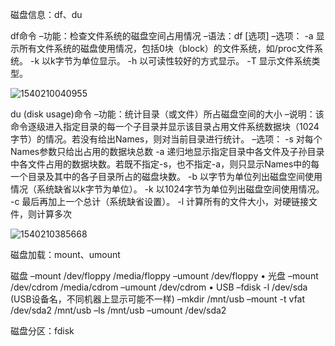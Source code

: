 磁盘信息：df、du

df命令
–功能：检查文件系统的磁盘空间占用情况
–语法：df [选项]
–选项：
-a 显示所有文件系统的磁盘使用情况，包括0块（block）的文件系统，如/proc文件系统。
-k 以k字节为单位显示。
-h 以可读性较好的方式显示。
-T 显示文件系统类型。

![1540210040955](/tmp/1540210040955.png)

du (disk usage)命令
–功能：统计目录（或文件）所占磁盘空间的大小
–说明：该命令逐级进入指定目录的每一个子目录并显示该目录占用文件系统数据块（1024字节）的情况。若没有给出Names，则对当前目录进行统计。
–选项：
-s 对每个Names参数只给出占用的数据块总数
-a 递归地显示指定目录中各文件及子孙目录中各文件占用的数据块数。若既不指定-s，也不指定-a，则只显示Names中的每一个目录及其中的各子目录所占的磁盘块数。
-b 以字节为单位列出磁盘空间使用情况（系统缺省以k字节为单位）。
-k 以1024字节为单位列出磁盘空间使用情况。
-c 最后再加上一个总计（系统缺省设置）。
-l 计算所有的文件大小，对硬链接文件，则计算多次

![1540210385668](/tmp/1540210385668.png)

磁盘加载：mount、umount

磁盘
–mount /dev/floppy /media/floppy
–umount /dev/floppy
•
光盘
–mount /dev/cdrom /media/cdrom
–umount /dev/cdrom
•
USB
–fdisk -l /dev/sda (USB设备名，不同机器上显示可能不一样)
–mkdir /mnt/usb
–mount -t vfat /dev/sda2 /mnt/usb
–ls /mnt/usb
–umount /dev/sda2

磁盘分区：fdisk